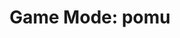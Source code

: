 ---
title: "Game Mode: pomu"
description: Details about the `pomu` mode supported by Project OutFox.
weight: 2
---